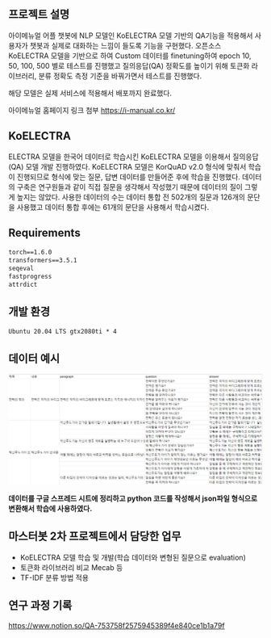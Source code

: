 ## 프로젝트 설명
아이메뉴얼 어플 챗봇에 NLP 모델인 KoELECTRA 모델 기반의 QA기능을 적용해서
사용자가 챗봇과 실제로 대화하는 느낌이 들도록 기능을 구현했다.
오픈소스 KoELECTRA 모델을 기반으로 하여 Custom 데이터를 finetuning하여
epoch 10, 50, 100, 500 별로 테스트를 진행했고 질의응답(QA) 정확도를 높이기 위해
토큰화 라이브러리, 분류 정확도 측정 기준을 바꿔가면서 테스트를 진행했다.

해당 모델은 실제 서비스에 적용해서 배포까지 완료했다.

아이메뉴얼 홈페이지 링크 첨부
<https://i-manual.co.kr/>

## KoELECTRA
ELECTRA 모델을 한국어 데이터로 학습시킨 KoELECTRA 모델을 이용해서 질의응답(QA) 모델 개발 진행하였다.
KoELECTRA 모델은 KorQuAD v2.0 형식에 맞춰서 학습이 진행되므로 형식에 맞는 질문, 답변 데이터를 만들어준 후에 학습을 진행했다.
데이터의 구축은 연구원들과 같이 직접 질문을 생각해서 작성했기 때문에 데이터의 질이 그렇게 높지는 않았다.
사용한 데이터의 수는 데이터 통합 전 502개의 질문과 126개의 문단을 사용했고 데이터 통합 후에는 61개의 문단을 사용해서 학습시켰다.

## Requirements
```
torch==1.6.0
transformers==3.5.1
seqeval
fastprogress
attrdict
``` 
## 개발 환경
```
Ubuntu 20.04 LTS gtx2080ti * 4
``` 

## 데이터 예시
<img src="./img/strategy_questions.PNG">

**데이터를 구글 스프레드 시트에 정리하고 python 코드를 작성해서 json파일 형식으로 변환해서 학습에 사용하였다.**

## 마스터봇 2차 프로젝트에서 담당한 업무
- KoELECTRA 모델 학습 및 개발(학습 데이터와 변형된 질문으로 evaluation)
- 토큰화 라이브러리 비교 Mecab 등
- TF-IDF 분류 방법 적용

## 연구 과정 기록
<https://www.notion.so/QA-753758f2575945389f4e840ce1b1a79f>
